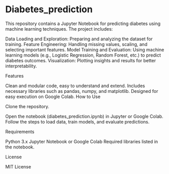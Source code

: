 # Diabetes_prediction
This repository contains a Jupyter Notebook for predicting diabetes using machine learning techniques. The project includes:

Data Loading and Exploration: Preparing and analyzing the dataset for training.
Feature Engineering: Handling missing values, scaling, and selecting important features.
Model Training and Evaluation: Using machine learning models (e.g., Logistic Regression, Random Forest, etc.) to predict diabetes outcomes.
Visualization: Plotting insights and results for better interpretability.




Features


Clean and modular code, easy to understand and extend.
Includes necessary libraries such as pandas, numpy, and matplotlib.
Designed for easy execution on Google Colab.
How to Use

Clone the repository.


Open the notebook (diabetes_prediction.ipynb) in Jupyter or Google Colab.
Follow the steps to load data, train models, and evaluate predictions.


Requirements


Python 3.x
Jupyter Notebook or Google Colab
Required libraries listed in the notebook.


License


MIT License
